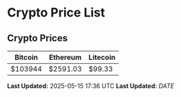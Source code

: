 # Crypto Price List

## Crypto Prices
| Bitcoin | Ethereum | Litecoin |
| ------- | -------- | -------- |
| $103944 | $2591.03 | $99.33 |
**Last Updated:** 2025-05-15 17:36 UTC
**Last Updated:** $DATE$
